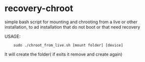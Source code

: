 recovery-chroot
===============
simple bash script for mounting and chrooting from a live or other installation, to ad installation that do not boot or that need recovery 

USAGE:
		
		sudo ./chroot_from_live.sh [mount folder] [device]



It will create the folder( if exits it remove and create again)
